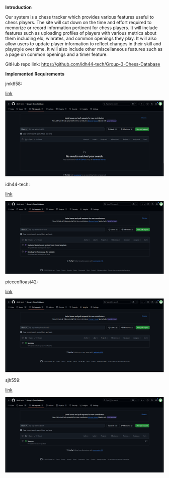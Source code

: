 **Introduction**

Our system is a chess tracker which provides various features useful to chess players.  The site will cut down on the time and effort required to memorize or record information pertinent for chess players.  It will include features such as uploading profiles of players with various metrics about them including elo, winrates, and common openings they play.  It will also allow users to update player information to reflect changes in their skill and playstyle over time.  It will also include other miscellaneous features such as a page on common openings and a timer feature.  

GitHub repo link: https://github.com/idh44-tech/Group-3-Chess-Database 

**Implemented Requirements**

jmk658:

[link](https://github.com/idh44-tech/Group-3-Chess-Database/pulls?q=is%3Apr+author%3Ajmk658)

![image](jmk658_pulls)

idh44-tech:

[link](https://github.com/idh44-tech/Group-3-Chess-Database/pulls?q=is%3Apr+author%3Aidh44-tech)

![image](idh44-tech_pulls)

pieceoftoast42:

[link](https://github.com/idh44-tech/Group-3-Chess-Database/pulls?q=is%3Apr+author%3Apieceoftoast42)

![image](pieceoftoast42_pulls)

sjh559:

[link](https://github.com/idh44-tech/Group-3-Chess-Database/pulls?q=is%3Apr+author%3Asjh559)

![image](sjh559_pulls)
